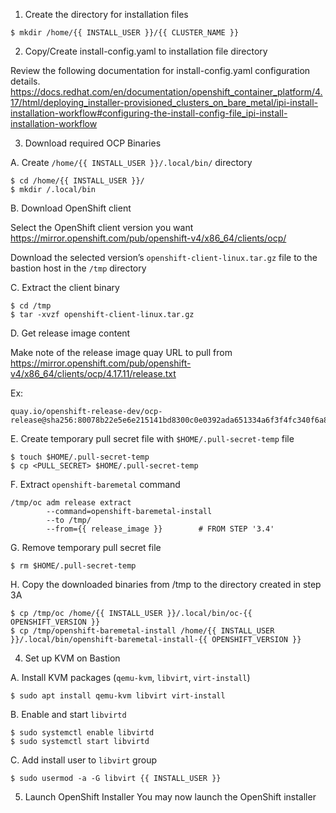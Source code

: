 1. Create the directory for installation files
```
$ mkdir /home/{{ INSTALL_USER }}/{{ CLUSTER_NAME }}
```

2. Copy/Create install-config.yaml to installation file directory

Review the following documentation for install-config.yaml configuration details.
https://docs.redhat.com/en/documentation/openshift_container_platform/4.17/html/deploying_installer-provisioned_clusters_on_bare_metal/ipi-install-installation-workflow#configuring-the-install-config-file_ipi-install-installation-workflow

3. Download required OCP Binaries

A. Create `/home/{{ INSTALL_USER }}/.local/bin/` directory
```
$ cd /home/{{ INSTALL_USER }}/
$ mkdir /.local/bin
```

B. Download OpenShift client

Select the OpenShift client version you want
https://mirror.openshift.com/pub/openshift-v4/x86_64/clients/ocp/

Download the selected version’s `openshift-client-linux.tar.gz` file to the bastion host in the `/tmp` directory

C. Extract the client binary

```
$ cd /tmp
$ tar -xvzf openshift-client-linux.tar.gz
```

D. Get release image content

Make note of the release image quay URL to pull from
https://mirror.openshift.com/pub/openshift-v4/x86_64/clients/ocp/4.17.11/release.txt

Ex: 
```
quay.io/openshift-release-dev/ocp-release@sha256:80078b22e5e6e215141bd8300c0e0392ada651334a6f3f4fc340f6a8076d1166
```

E. Create temporary pull secret file with `$HOME/.pull-secret-temp` file

```
$ touch $HOME/.pull-secret-temp
$ cp <PULL_SECRET> $HOME/.pull-secret-temp
```

F. Extract `openshift-baremetal` command
```
/tmp/oc adm release extract 
        --command=openshift-baremetal-install 
        --to /tmp/ 
        --from={{ release_image }}        # FROM STEP '3.4'
```

G. Remove temporary pull secret file
```
$ rm $HOME/.pull-secret-temp
```

H. Copy the downloaded binaries from /tmp to the directory created in step 3A
```
$ cp /tmp/oc /home/{{ INSTALL_USER }}/.local/bin/oc-{{ OPENSHIFT_VERSION }}
$ cp /tmp/openshift-baremetal-install /home/{{ INSTALL_USER }}/.local/bin/openshift-baremetal-install-{{ OPENSHIFT_VERSION }}
```

4. Set up KVM on Bastion

A. Install KVM packages (`qemu-kvm`, `libvirt`, `virt-install`)
```
$ sudo apt install qemu-kvm libvirt virt-install
```

B. Enable and start `libvirtd`
```
$ sudo systemctl enable libvirtd
$ sudo systemctl start libvirtd
```

C. Add install user to `libvirt` group
```
$ sudo usermod -a -G libvirt {{ INSTALL_USER }}
```

5. Launch OpenShift Installer
You may now launch the OpenShift installer
